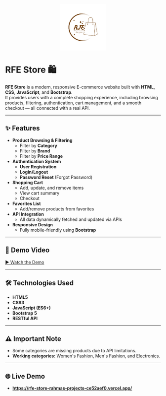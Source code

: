 <p align="center">
  <img src="images/RFE%20Store.png" alt="RFE Store Logo" width="150"/>
</p>

# RFE Store 🛍️

**RFE Store** is a modern, responsive E-commerce website built with **HTML**, **CSS**, **JavaScript**, and **Bootstrap**.  
It provides users with a complete shopping experience, including browsing products, filtering, authentication, cart management, and a smooth checkout — all connected with a real API.

---

## ✨ Features

- **Product Browsing & Filtering**
  - Filter by **Category**
  - Filter by **Brand**
  - Filter by **Price Range**
- **Authentication System**
  - **User Registration**
  - **Login/Logout**
  - **Password Reset** (Forgot Password)
- **Shopping Cart**
  - Add, update, and remove items
  - View cart summary
  - Checkout
- **Favorites List**
  - Add/remove products from favorites
- **API Integration**
  - All data dynamically fetched and updated via APIs
- **Responsive Design**
  - Fully mobile-friendly using **Bootstrap**

---

## 🎥 Demo Video

[▶️ Watch the Demo](videos/demo.mp4)

---

## 🛠️ Technologies Used

- **HTML5**
- **CSS3**
- **JavaScript (ES6+)**
- **Bootstrap 5**
- **RESTful API**

---

## ⚠️ Important Note

- Some categories are missing products due to API limitations.
- **Working categories:** Women's Fashion, Men's Fashion, and Electronics.

---

## 🌐 Live Demo
- **https://rfe-store-rahmas-projects-ce52aef0.vercel.app/**




